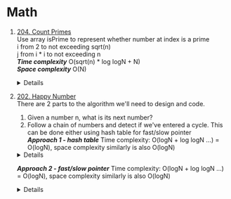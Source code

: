 # Math
1. [204. Count Primes](https://leetcode.com/problems/count-primes)  
   Use array isPrime to represent whether number at index is a prime   
   i from 2 to not exceeding sqrt(n)  
   j from i * i to not exceeding n  
   ***Time complexity*** O(sqrt(n) * log logN + N)  
   ***Space complexity*** O(N)
   <details>
    
    ```python
      def countPrimes(self, n: int) -> int:
          if n < 2:
              return 0
  
          isPrime = [False, False] + [True] * (n - 2)
          for i in range(2, int(sqrt(n)) + 1):
              if isPrime[i]:
                  for j in range(i * i, n, i):
                      isPrime[j] = False
          
          return sum(isPrime)
    ```
   </details>

1. [202. Happy Number](https://leetcode.com/problems/happy-number)   
   There are 2 parts to the algorithm we'll need to design and code.  
   1. Given a number n, what is its next number?  
   1. Follow a chain of numbers and detect if we've entered a cycle. This can be done either using hash table for fast/slow pointer   
   ***Approach 1 - hash table***
   Time complexity: O(logN + log logN ...) = O(logN), space complexity similarly is also O(logN)
   <details>
    
    ```python
       def isHappy(self, n: int) -> bool:
           def getNext(n):
               total = 0
               while n != 0:
                  digit = n % 10
                  total += digit * digit
                  n //= 10
   
               return total 
           
           seen = set()
           while n != 1 and n not in seen:
               seen.add(n)
               n = getNext(n)
           
           return n == 1
    ```
   </details>

   ***Approach 2 - fast/slow pointer***
   Time complexity: O(logN + log logN ...) = O(logN), space complexity similarly is also O(logN)
   <details>
    
    ```python
        slow = n
        fast = getNext(n)
        while fast != 1 and fast != slow:
            slow = getNext(slow)
            fast = getNext(getNext(fast))
        return fast == 1
    ```
   </details>
